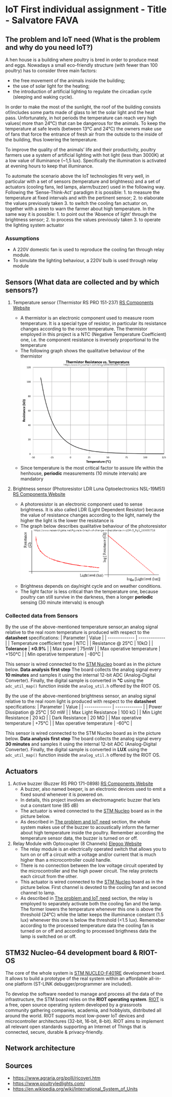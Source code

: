 # IoT First individual assignment - Title - Salvatore FAVA

## The problem and IoT need (What is the problem and why do you need IoT?)
A hen house is a building where poultry is bred in order to produce meat and eggs. Nowadays a small eco-friendly structure (with fewer than 100 poultry) has to consider three main factors:
- the free movement of the animals inside the building;
- the use of solar light for the heating;
- the introduction of artificial lighting to regulate the circadian cycle (sleeping and waking cycle).

In order to make the most of the sunlight, the roof of the building consists of/includes some parts made of glass to let the solar light and the heat pass. Unfortunately, in hot periods the temperature can reach very high values( more than 24°C) that can be dangerous for the animals. To keep the temperature at safe levels (between 13°C and 24°C) the owners make use of fans that force the entrance of fresh air from the outside to the inside of the building, thus lowering the temperature.

To improve the quality of the animals’ life and their productivity, poultry farmers use a system of artificial lighting with hot light (less than 3000K) at a low value of illuminance (~1,5 lux). Specifically the illumination is activated at evening hours to keep that illuminance.

To automate the scenario above the IoT technologies fit very well, in particular with a set of sensors (temperature and brightness) and a set of actuators (cooling fans, led lamps, alarm/buzzer) used in the following way. Following the ‘Sense-Think-Act’ paradigm it is possible: 
    1. to measure the temperature at fixed intervals and with the pertinent sensor; 
    2. to elaborate the values previously taken 
    3. to switch the cooling fan actuator on, together with a siren to warn the farmer about high temperature. 
In the same way it is possible:
    1. to point out  the ‘Absence of light’ through the brightness sensor; 
    2. to process the values previously taken 
    3. to operate the lighting system actuator

### Assumptions
- A 220V domestic fan is used to reproduce the cooling fan through relay module.
- To simulate the lighting behaviour, a 220V bulb is used through relay module

## Sensors (What data are collected and by which sensors?)
1. Temperature sensor (Thermistor RS PRO 151-237) [RS Components Website](https://it.rs-online.com/web/p/termistori/0151237/)
    - A thermistor is an electronic component used to measure room temperature. It is a special type of resistor, in particular its resistance changes according to the room temperature. The thermistor employed in this project is a NTC (Negative Temperature Coefficient) one, i.e. the component resistance is inversely proportional to the temperature
    - The following graph shows the qualitative behaviour of the thermistor ![ThermistorGraph](Picture/ThermistorGraph.jpg "ThermistorGraph")
    - Since temperature is the most critical factor to assure life within the henhouse, **periodic** measurements (10 minute intervals) are mandatory   

2. Brightness sensor (Photoresistor LDR Luna Optoelectronics NSL-19M51) [RS Components Website](https://it.rs-online.com/web/p/ldr-fotoresistenze/9146710/)
    - A photoresistor is an electronic component used to sense brightness. It is also called LDR (Light Dependent Resistor) because the value of resistance changes according to the light, namely the higher the light is the lower the resistance is
    - The graph below describes qualitative behaviour of the photoresistor ![PhotoresistorGraph](Picture/PhotoresistorGraph.png "PhotoresistorGraph")
    - Brightness depends on day/night cycle and on weather conditions. 
    - The light factor is less critical than the temperature one, because poultry can still survive in the darkness, then a longer **periodic** sensing (30 minute intervals) is enough

### Collected data from Sensors
By the use of the above-mentioned temperature sensor,an analog signal relative to the real room temperature is produced with respect to the **datasheet** specifications:
|   Parameter   |    Value    |
| ------------- | ------------- |
| Temperature coefficient type  | NTC  |
| Resistance @ 25°C  | 10kΩ  |
| **Tolerance**  | 	**±0.9%**  |
| Max power  | 75mW  |
| Max operative temperature  | +150°C |
| Min operative temperature  | -80°C |

This sensor is wired connected to the [STM Nucleo](README.md/#STM32-Nucleo-64-development-board-&-RIOT-OS) board as in the picture below. 
**Data analysis first step** The board collects the analog signal every **10 minutes** and samples it using the internal 12-bit ADC (Analog-Digital Converter). Finally, the digital sample is converted in **°C** using the ``` adc_util_map() ``` function inside the ``` analog_util.h ``` offered by the RIOT OS.

By the use of the above-mentioned brightness sensor, an analog signal relative to the real room light is produced with respect to the **datasheet** specifications:
|   Parameter   |    Value    |
| ------------- | ------------- |
| Power Dissipation @ 25°C | 50 mW |
| Max Light Resistance | 100 kΩ  |
| Min Light Resistance | 20 kΩ  |
| Dark Resistance  | 20 MΩ  |
| Max operative temperature  | +75°C |
| Max operative temperature  | -60°C |

This sensor is wired connected to the STM Nucleo board as in the picture below. 
**Data analysis first step** The board collects the analog signal every **30 minutes** and samples it using the internal 12-bit ADC (Analog-Digital Converter). Finally, the digital sample is converted in **LUX** using the ``` adc_util_map() ``` function inside the ``` analog_util.h ``` offered by the RIOT OS.  


## Actuators
1. Active buzzer (Buzzer RS PRO 171-0898) [RS Components Website](https://it.rs-online.com/web/p/buzzer-magnetici/1710898/)
    - A buzzer, also named beeper, is an electronic devices used to emit a fixed sound whenever it is powered on. 
    - In details, this project involves an electromagnetic buzzer that lets out a constant tone (85 dB)
    - The actuator is wired connected to the [STM Nucleo](README.md/#STM32-Nucleo-64-development-board-&-RIOT-OS) board as in the picture below.
    - As described in [The problem and IoT need](README.md/#The-problem-and-IoT-need) section, the whole system makes use of the buzzer to acoustically inform the farmer about high temperature inside the poultry. Remember according the temperature sensor data, the buzzer is turned on or off.    
2. Relay Module with Optocoupler (8 Channels) [Elegoo Website](https://www.elegoo.com/collections/electronic-component-kits/products/elegoo-8-channel-relay-module-kit?variant=32467576324144)
    - The relay module is an electrically operated switch that allows you to turn on or off a circuit with a voltage and/or current that is much higher than a microcontroller could handle. 
    - There is no connection between the low voltage circuit operated by the microcontroller and the high power circuit. The relay protects each circuit from the other.
    - This actuator is wired connected to the [STM Nucleo](README.md/#STM32-Nucleo-64-development-board-&-RIOT-OS) board as in the picture below. First channel is devoted to the cooling fan and second channel to lamp.
    - As described in [The problem and IoT need](README.md/#The-problem-and-IoT-need) section, the relay is employed to separately activate both the cooling fan and the lamp. The former lowers the temperature whenever this one is above the threshold (24°C) while the latter keeps the illuminance constant (1.5 lux) whenever this one is below the threshold (<1.5 lux). Rememeber according to the processed temperature data the cooling fan is turned on or off and according to processed brigthness data the lamp is switched on or off. 

## STM32 Nucleo-64 development board & RIOT-OS
The core of the whole system is [STM NUCLEO-F401RE](https://www.st.com/en/evaluation-tools/nucleo-f401re.html) development board. It allows to build a prototype of the real system within an affordable all-in-one platform (ST-LINK debugger/programmer are included).

To develop the software needed to manage and process all the data of the infrastructure, the STM board relies on the **RIOT operating system**.
[RIOT](https://www.riot-os.org/)  is a free, open source operating system developed by a grassroots community gathering companies, academia, and hobbyists, distributed all around the world. RIOT supports most low-power IoT devices and microcontroller architectures (32-bit, 16-bit, 8-bit). RIOT aims to implement all relevant open standards supporting an Internet of Things that is connected, secure, durable & privacy-friendly.


## Network architecture

## Sources
* https://www.agraria.org/polli/ricoveri.htm
* https://www.poultryledlights.com/
* https://en.wikipedia.org/wiki/International_System_of_Units
